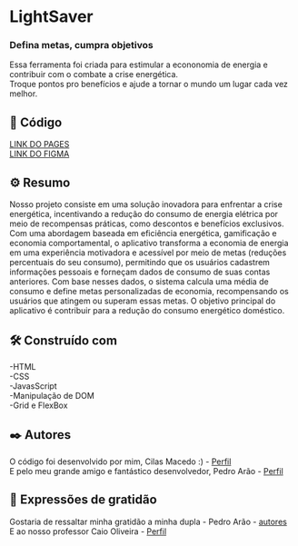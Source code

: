 # LightSaver
### Defina metas, cumpra objetivos
Essa ferramenta foi criada para estimular a econonomia de energia e contribuir com o combate a crise energética.\
Troque pontos pro benefícios e ajude a tornar o mundo um lugar cada vez melhor.

## 🚀 Código

[LINK DO PAGES](https://devcilas.github.io/L.Page---GS/)\
[LINK DO FIGMA](https://www.figma.com/design/ThHQD8lYLLUxA1HVffHxiP/Untitled?node-id=0-1&t=7pI1scINlNMDgudm-1)

## ⚙️ Resumo

Nosso projeto consiste em uma solução inovadora para enfrentar a crise energética, incentivando a redução do consumo de energia elétrica por meio de recompensas práticas, como descontos e benefícios exclusivos. Com uma abordagem baseada em eficiência energética, gamificação e economia comportamental, o aplicativo transforma a economia de energia em uma experiência motivadora e acessível por meio de metas (reduções percentuais do seu consumo), permitindo que os usuários cadastrem informações pessoais e forneçam dados de consumo de suas contas anteriores. Com base nesses dados, o sistema calcula uma média de consumo e define metas personalizadas de economia, recompensando os usuários que atingem ou superam essas metas. O objetivo principal do aplicativo é contribuir para a redução do consumo energético doméstico.

## 🛠️ Construído com

-HTML\
-CSS\
-JavasScript\
-Manipulação de DOM\
-Grid e FlexBox

## ✒️ Autores

O código foi desenvolvido por mim, Cilas Macedo :)  - [Perfil](https://github.com/DevCilas)\
E pelo meu grande amigo e fantástico desenvolvedor, Pedro Arão - [Perfil](https://github.com/pedrobaquini)



## 🎁 Expressões de gratidão

Gostaria de ressaltar minha gratidão a minha dupla - Pedro Arão - [autores](https://github.com/pedrobaquini)\
E ao nosso professor Caio Oliveira - [Perfil](https://github.com/caiooliveira-tech)

